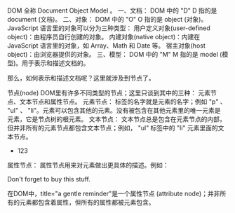 ##
DOM 全称 Document Object Model 。
一、文档： DOM 中的 "D"
    D 指的是 document (文档)。
二、对象： DOM 中的 "O"
    O 指的是 object (对象)。 JavaScript 语言里的对象可以分为三种类型：
        用户定义对象(user-defined object)：由程序员自行创建的对象。
        内建对象(native object)：内建在 JavaScript 语言里的对象，如 Array、Math 和 Date 等。
        宿主对象(host object)：由浏览器提供的对象。
三、模型： DOM 中的 "M"
    M 指的是 model (模型)。用于表示和描述文档的。

那么，如何表示和描述文档呢？这里就涉及到节点了。

节点(node)
    DOM里有许多不同类型的节点；这里只谈到其中的三种：
        元素节点、文本节点和属性节点。
    元素节点：
        标签的名字就是元素的名字；例如 "p" 、 "ul" 、 "li"。元素可以包含其他的元素。没有被包含在其他元素里的唯一元素是 <html> 元素，它是节点树的根元素。
    文本节点：
        文本节点总是包含在元素节点的内部，但并非所有的元素节点都包含文本节点；例如，
        "ul" 标签中的 "li" 元素里面的文本节点。
        <body>
            <ul>
                <li>123</li>
            </ul>
        </body>
    属性节点：
        属性节点用来对元素做出更具体的描述。例如：
        <p title="a gentle reminder">Don't forget to buy this stuff.</p>
        在DOM中，title="a gentle reminder"是一个属性节点 (attribute node)；并非所有的元素都包含着属性，但所有的属性都被元素包含。
